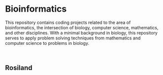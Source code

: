 # Bioinformatics

This repository contains coding projects related to the area of bioinformatics, the intersection of biology, computer science, mathematics, and other disciplines. With a minimal background in biology, this repository serves to apply problem solving techniques from mathematics and computer science to problems in biology. 

<br/>

## Rosiland

